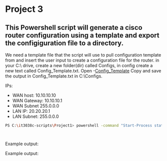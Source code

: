 # Project 3

## This Powershell script will generate a cisco router configuration using a template and export the configiguration file to a directory.
We need a template file that the script will use to pull configuration template from and insert the user input to create a configuration file for the router.
in your C:\ drive, create a new folder(dir) called  Configs, in config create a new text called Config_Template.txt. Open -[Config_Template](/Project3/ConfigTemplate.md) Copy and save the output in Config_Template.txt in C:\Configs.




IPs: 
- WAN host: 10.10.10.10
- WAN Gateway: 10.10.10.1
- WAN Subnet 255.0.0.0
- LAN IP: 20.20.20.1
- LAN Subnet: 255.0.0.0


```bash
PS C:\it3038c-scripts\Project1> powershell -command "Start-Process staticDNS_dhcp.bat -Verb runas" 
```



```bash

```

```bash

```
Example output: 
 

Example output:

```bash

```


